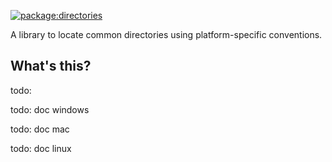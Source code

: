 [![package:directories](https://github.com/devoncarew/directories/actions/workflows/dart.yaml/badge.svg)](https://github.com/devoncarew/directories/actions/workflows/dart.yaml)

A library to locate common directories using platform-specific conventions.

## What's this?

todo:

todo: doc windows

todo: doc mac

todo: doc linux
